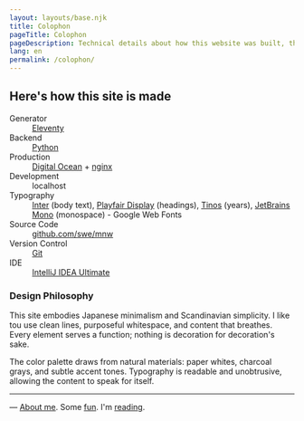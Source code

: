 ```yaml
---
layout: layouts/base.njk
title: Colophon
pageTitle: Colophon
pageDescription: Technical details about how this website was built, the tools used, and the inspiration behind it
lang: en
permalink: /colophon/
---
```


## Here's how this site is made

<div class="colophon-details">
<dl>
<dt>Generator</dt>
<dd><a href="https://www.11ty.dev/">Eleventy</a></dd>

<dt>Backend</dt>
<dd><a href="https://python.org">Python</a></dd>

<dt>Production</dt>
<dd><a href="https://digitalocean.com/">Digital Ocean</a> + <a href="https://nginx.com">nginx</a></dd>

<dt>Development</dt>
<dd>localhost</dd>

<dt>Typography</dt>
<dd><a href="https://fonts.google.com/specimen/Inter">Inter</a> (body text), <a href="https://fonts.google.com/specimen/Playfair+Display">Playfair Display</a> (headings), <a href="https://fonts.google.com/specimen/Tinos">Tinos</a> (years), <a href="https://fonts.google.com/specimen/JetBrains+Mono">JetBrains Mono</a> (monospace) - Google Web Fonts</dd>

<dt>Source Code</dt>
<dd><a href="https://github.com/swe/mnw">github.com/swe/mnw</a></dd>

<dt>Version Control</dt>
<dd><a href="https://git-scm.com/">Git</a></dd>

<dt>IDE</dt>
<dd><a href="https://www.jetbrains.com/idea/">IntelliJ IDEA Ultimate</a></dd>
</dl>
</div>

### Design Philosophy

This site embodies Japanese minimalism and Scandinavian simplicity. I like tou use clean lines, purposeful whitespace, and content that breathes. Every element serves a function; nothing is decoration for decoration's sake.

The color palette draws from natural materials: paper whites, charcoal grays, and subtle accent tones. Typography is readable and unobtrusive, allowing the content to speak for itself.

---
— [About me](/whoami/). Some [fun](/fun/). I'm [reading](/library/).